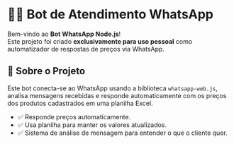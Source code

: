 # 🚀🤖 Bot de Atendimento WhatsApp

Bem-vindo ao **Bot WhatsApp Node.js**!  
Este projeto foi criado **exclusivamente para uso pessoal** como automatizador de respostas de preços via WhatsApp.

## 📌 Sobre o Projeto

Este bot conecta-se ao WhatsApp usando a biblioteca `whatsapp-web.js`, analisa mensagens recebidas e responde automaticamente com os preços dos produtos cadastrados em uma planilha Excel.

-   ✅ Responde preços automaticamente.
-   ✅ Usa planilha para manter os valores atualizados.
-   ✅ Sistema de análise de mensagem para entender o que o cliente quer.

